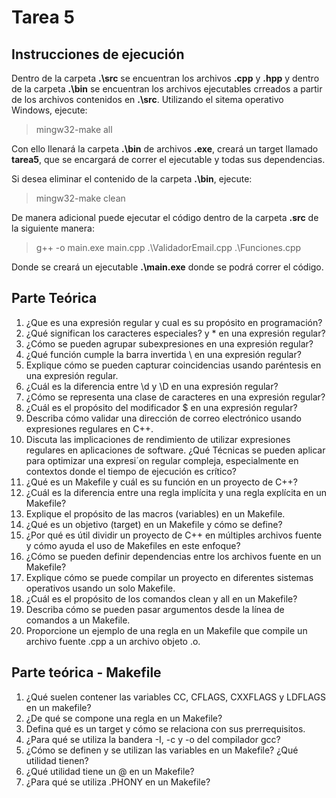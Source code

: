 # Tarea 5

## Instrucciones de ejecución

Dentro de la carpeta **.\src** se encuentran los archivos **.cpp** y **.hpp** y dentro de la carpeta **.\bin** se encuentran los archivos ejecutables crreados a partir de los archivos contenidos en **.\src**. Utilizando el sitema operativo Windows, ejecute:

> mingw32-make all 

Con ello llenará la carpeta  **.\bin** de archivos **.exe**, creará un target llamado **tarea5**, que se encargará de correr el ejecutable y todas sus dependencias.

Si desea eliminar el contenido de la carpeta **.\bin**, ejecute:

> mingw32-make clean

De manera adicional puede ejecutar el código dentro de la carpeta **\.src** de la siguiente manera:

> g++ -o main.exe main.cpp .\ValidadorEmail.cpp .\Funciones.cpp

Donde se creará un ejecutable **.\main.exe** donde se podrá correr el código.

## Parte Teórica

1. ¿Que es una expresión regular y cual es su propósito en programación?
2. ¿Qué significan los caracteres especiales? y * en una expresión regular?
3. ¿Cómo se pueden agrupar subexpresiones en una expresión regular?
4. ¿Qué función cumple la barra invertida \ en una expresión regular?
5. Explique cómo se pueden capturar coincidencias usando paréntesis en una expresión
regular.
6. ¿Cuál es la diferencia entre \d y \D en una expresión regular?
7. ¿Cómo se representa una clase de caracteres en una expresión regular?
8. ¿Cuál es el propósito del modificador $ en una expresión regular?
9. Describa cómo validar una dirección de correo electrónico usando expresiones regulares
en C++.
10. Discuta las implicaciones de rendimiento de utilizar expresiones regulares en aplicaciones de software. ¿Qué Técnicas se pueden aplicar para optimizar una expresi´on regular
compleja, especialmente en contextos donde el tiempo de ejecución es crítico?
11. ¿Qué es un Makefile y cuál es su función en un proyecto de C++?
12. ¿Cuál es la diferencia entre una regla implícita y una regla explícita en un Makefile?
13. Explique el propósito de las macros (variables) en un Makefile.
14. ¿Qué es un objetivo (target) en un Makefile y cómo se define?
15. ¿Por qué es útil dividir un proyecto de C++ en múltiples archivos fuente y cómo ayuda el uso de Makefiles en este enfoque?
16. ¿Cómo se pueden definir dependencias entre los archivos fuente en un Makefile?
17. Explique cómo se puede compilar un proyecto en diferentes sistemas operativos usando
un solo Makefile.
18. ¿Cuál es el propósito de los comandos clean y all en un Makefile?
19. Describa cómo se pueden pasar argumentos desde la línea de comandos a un Makefile.
20. Proporcione un ejemplo de una regla en un Makefile que compile un archivo fuente
.cpp a un archivo objeto .o.

## Parte teórica - Makefile

1. ¿Qué suelen contener las variables CC, CFLAGS, CXXFLAGS y LDFLAGS en un
makefile?
2. ¿De qué se compone una regla en un Makefile?
3. Defina qué es un target y cómo se relaciona con sus prerrequisitos.
4. ¿Para qué se utiliza la bandera -I, -c y -o del compilador gcc?
5. ¿Cómo se definen y se utilizan las variables en un Makefile? ¿Qué utilidad tienen?
6. ¿Qué utilidad tiene un @ en un Makefile?
7. ¿Para qué se utiliza .PHONY en un Makefile?

